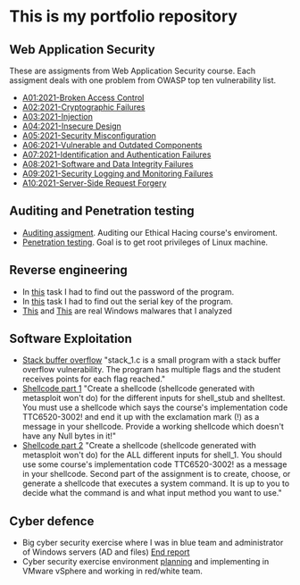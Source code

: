 # This is my portfolio repository

## Web Application Security
These are assigments from Web Application Security course. Each assigment deals with one problem from OWASP top ten vulnerability list.
- [A01:2021-Broken Access Control](WebAppSec/A01-2021.pdf)
- [A02:2021-Cryptographic Failures](WebAppSec/A02-2021.pdf)
- [A03:2021-Injection](WebAppSec/A03-2021.pdf)
- [A04:2021-Insecure Design](WebAppSec/A04-2021.pdf)
- [A05:2021-Security Misconfiguration](WebAppSec/A05-2021.pdf)
- [A06:2021-Vulnerable and Outdated Components](WebAppSec/A06-2021.pdf)
- [A07:2021-Identification and Authentication Failures](WebAppSec/A07-2021.pdf)
- [A08:2021-Software and Data Integrity Failures](WebAppSec/A08-2021.pdf)
- [A09:2021-Security Logging and Monitoring Failures](WebAppSec/A09-2021.pdf)
- [A10:2021-Server-Side Request Forgery](WebAppSec/A10-2021.pdf)

## Auditing and Penetration testing
- [Auditing assigment](Others/auditing.pdf). Auditing our Ethical Hacing course's enviroment.
- [Penetration testing](Others/JarmoChallenge.pdf). Goal is to get root privileges of Linux machine.

## Reverse engineering
  - In [this](Others/reverse_engineering_1.pdf) task I had to find out the password of the program.
  - In [this](Others/reverse_engineering_1.pdf) task I had to find out the serial key of the program.
  - [This](Others/reverse_engineering_win_1.pdf) and [This](Others/reverse_engineering_win_2.pdf) are real Windows malwares that I analyzed

## Software Exploitation
  - [Stack buffer overflow](Others/SoftEx_stack_buffer_overflow.pdf)  "stack_1.c is a small program with a stack buffer overflow vulnerability. The program has multiple flags and the student receives points  for each flag reached."
  - [Shellcode part 1](Others/SoftEx_shellcode_1.pdf) "Create a shellcode (shellcode generated with metasploit won't do) for the different inputs for shell_stub and shelltest. You must use a shellcode which says the course's implementation code TTC6520-3002! and end it up with the exclamation mark (!) as a message in your shellcode. Provide a working shellcode which doesn't have any Null bytes in it!"
  - [Shellcode part 2](Others/SoftEx_shellcode_2.pdf) "Create a shellcode (shellcode generated with metasploit won't do) for the ALL different inputs for shell_1. You should use some course's implementation code TTC6520-3002! as a message in your shellcode. Second part of the assignment is to create, choose, or generate a shellcode that executes a system command. It is up to you to decide what the command is and what input method you want to use."

## Cyber defence
  - Big cyber security exercise where I was in blue team and administrator of Windows servers (AD and files) [End report](Others/cybersec_exe_end_report.pdf)
  - Cyber security exercise environment [planning](Others/exercise_planning.pdf) and implementing in VMware vSphere and working in red/white team.
